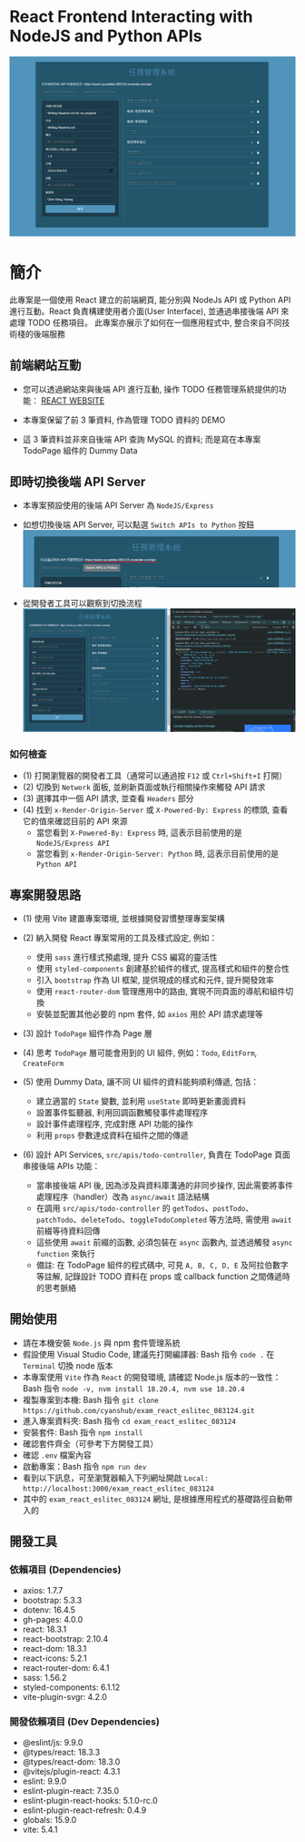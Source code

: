 # React Frontend Interacting with NodeJS and Python APIs
![導覽圖片](/introduce.png)


# 簡介
此專案是一個使用 React 建立的前端網頁, 能分別與 NodeJs API 或 Python API 進行互動。React 負責構建使用者介面(User Interface), 並通過串接後端 API 來處理 TODO 任務項目。 此專案亦展示了如何在一個應用程式中, 整合來自不同技術棧的後端服務


## 前端網站互動
+ 您可以透過網站來與後端 API 進行互動, 操作 TODO 任務管理系統提供的功能：
[REACT WEBSITE](https://cyanshub.github.io/exam_react_eslitec_083124/todos)

+ 本專案保留了前 3 筆資料, 作為管理 TODO 資料的 DEMO
+ 這 3 筆資料並非來自後端 API 查詢 MySQL 的資料; 而是寫在本專案 TodoPage 組件的 Dummy Data


## 即時切換後端 API Server
+ 本專案預設使用的後端 API Server 為 `NodeJS/Express`
+ 如想切換後端 API Server, 可以點選 `Switch APIs to Python` 按鈕
![導覽圖片](/introduce1.png)

+ 從開發者工具可以觀察到切換流程
![導覽圖片](/introduce2.png)


### 如何檢查
+ (1) 打開瀏覽器的開發者工具（通常可以通過按 `F12` 或 `Ctrl+Shift+I` 打開）
+ (2) 切換到 `Network` 面板, 並刷新頁面或執行相關操作來觸發 API 請求
+ (3) 選擇其中一個 API 請求, 並查看 `Headers` 部分
+ (4) 找到 `x-Render-Origin-Server` 或 `X-Powered-By: Express` 的標頭, 查看它的值來確認目前的 API 來源
    - 當您看到 `X-Powered-By: Express` 時, 這表示目前使用的是 `NodeJS/Express API`
    - 當您看到 `x-Render-Origin-Server: Python` 時, 這表示目前使用的是 `Python API`


## 專案開發思路
+ (1) 使用 Vite 建置專案環境, 並根據開發習慣整理專案架構
+ (2) 納入開發 React 專案常用的工具及樣式設定, 例如：
   - 使用 `sass` 進行樣式預處理, 提升 CSS 編寫的靈活性
   - 使用 `styled-components` 創建基於組件的樣式, 提高樣式和組件的整合性
   - 引入 `bootstrap` 作為 UI 框架, 提供現成的樣式和元件, 提升開發效率
   - 使用 `react-router-dom` 管理應用中的路由, 實現不同頁面的導航和組件切換
   - 安裝並配置其他必要的 npm 套件, 如 `axios` 用於 API 請求處理等

+ (3) 設計 `TodoPage` 組件作為 Page 層
+ (4) 思考 `TodoPage` 層可能會用到的 UI 組件, 例如：`Todo`, `EditForm`, `CreateForm`
+ (5) 使用 Dummy Data, 讓不同 UI 組件的資料能夠順利傳遞, 包括：
    - 建立適當的 `State` 變數, 並利用 `useState` 即時更新畫面資料
    - 設置事件監聽器, 利用回調函數觸發事件處理程序
    - 設計事件處理程序, 完成對應 API 功能的操作
    - 利用 `props` 參數達成資料在組件之間的傳遞


+ (6) 設計 API Services, `src/apis/todo-controller`, 負責在 TodoPage 頁面串接後端 APIs 功能：
    - 當串接後端 API 後, 因為涉及與資料庫溝通的非同步操作, 因此需要將事件處理程序（handler）改為 `async/await` 語法結構
    - 在調用 `src/apis/todo-controller` 的 `getTodos`、`postTodo`、`patchTodo`、`deleteTodo`、`toggleTodoCompleted` 等方法時, 需使用 `await` 前綴等待資料回傳
    - 這些使用 `await` 前綴的函數, 必須包裝在 `async` 函數內, 並透過觸發 `async function` 來執行
    - 備註: 在 TodoPage 組件的程式碼中, 可見 `A, B, C, D, E` 及阿拉伯數字等註解, 記錄設計 TODO 資料在 props 或 callback function 之間傳遞時的思考脈絡


## 開始使用
+ 請在本機安裝 `Node.js` 與 npm 套件管理系統
+ 假設使用 Visual Studio Code, 建議先打開編譯器: Bash 指令 `code .`  在 `Terminal` 切換 node 版本
+ 本專案使用 `Vite` 作為 `React` 的開發環境, 請確認 Node.js 版本的一致性：Bash 指令 `node -v, nvm install 18.20.4, nvm use 18.20.4`
+ 複製專案到本機: Bash 指令 `git clone https://github.com/cyanshub/exam_react_eslitec_083124.git`
+ 進入專案資料夾: Bash 指令 `cd exam_react_eslitec_083124`
+ 安裝套件: Bash 指令 `npm install`
+ 確認套件齊全（可參考下方開發工具）
+ 確認 `.env` 檔案內容
+ 啟動專案：Bash 指令 `npm run dev`
+ 看到以下訊息，可至瀏覽器輸入下列網址開啟 `Local: http://localhost:3000/exam_react_eslitec_083124`
+ 其中的 `exam_react_eslitec_083124` 網址, 是根據應用程式的基礎路徑自動帶入的


## 開發工具
### 依賴項目 (Dependencies)
+ axios: 1.7.7
+ bootstrap: 5.3.3
+ dotenv: 16.4.5
+ gh-pages: 4.0.0
+ react: 18.3.1
+ react-bootstrap: 2.10.4
+ react-dom: 18.3.1
+ react-icons: 5.2.1
+ react-router-dom: 6.4.1
+ sass: 1.56.2
+ styled-components: 6.1.12
+ vite-plugin-svgr: 4.2.0

### 開發依賴項目 (Dev Dependencies)
+ @eslint/js: 9.9.0
+ @types/react: 18.3.3
+ @types/react-dom: 18.3.0
+ @vitejs/plugin-react: 4.3.1
+ eslint: 9.9.0
+ eslint-plugin-react: 7.35.0
+ eslint-plugin-react-hooks: 5.1.0-rc.0
+ eslint-plugin-react-refresh: 0.4.9
+ globals: 15.9.0
+ vite: 5.4.1


    

